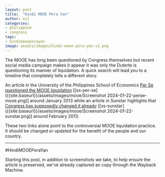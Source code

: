 ```yaml
---
layout: post
title:  "Hindi MOOE Pera Yan"
author: nil
categories: 
- philippine
- congress
tags:
- hindimooeperayan
image: assets/images/hindi-mooe-pera-yan-v2.png
---
```

The MOOE has long been questioned by Congress themselves but recent social media campaign makes it appear it was only the Duterte is questioning its manner of liquidation. A quick search will lead you to a timeline that completely tells a different story.

An article in the University of the Philippines School of Economics [Per Se questioned the MOOE liquidation](https://econ.upd.edu.ph/perse/?p=2019) [[ss-per-se]({{site.baseurl}}/assets/images/mooe/Screenshot 2024-01-22-perse-mooe.png)] around January 2013 while an article in Sunstar highlights that [Congress has supposedly changed it already](liquidate-through-receipt-2013) [[ss-sunstar]({{site.baseurl}}/assets/images/mooe/Screenshot 2024-01-22-sunstar.png)] around February 2013.

These two links alone point to the controversial MOOE liquidation practice. It should be changed or updated for the benefit of the people and our country.

---
 #HindiMOOEPeraYan

Starting this post, in addition to screenshots we take, to help ensure the article is preserved, we've already captured an copy through the Wayback Machine.

[liquidate-through-receipt-2013-archive]: https://web.archive.org/web/20240126140145/https://newsinfo.inquirer.net/351769/lacson-proposes-new-rules-on-liquidation-of-mooe-expenses
[liquidate-through-receipt-2013]: https://www.sunstar.com.ph/bacolod/congress-to-liquidate-funds-through-receipts
[per-se-mooe-2013-archive]: https://web.archive.org/web/20240126135824/https://econ.upd.edu.ph/perse/?p=2019
[per-se-mooe-2013]: https://econ.upd.edu.ph/perse/?p=2019

